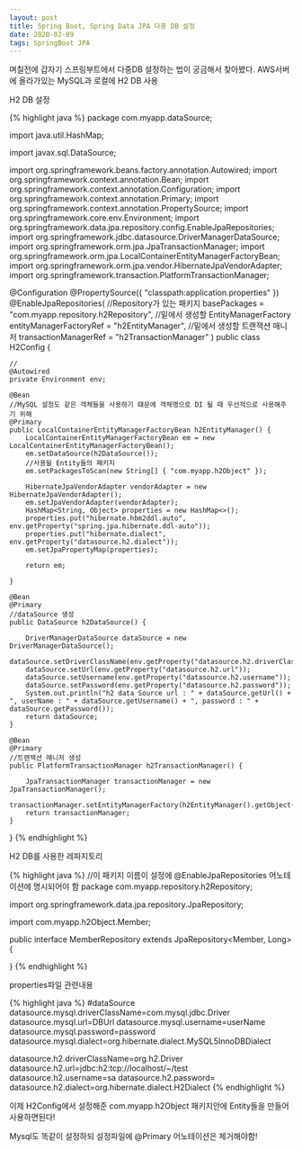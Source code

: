 ```yaml
---
layout: post
title: Spring Boot, Spring Data JPA 다중 DB 설정
date: 2020-02-09
tags: SpringBoot JPA
---
```


며칠전에 갑자기 스프링부트에서 다중DB 설정하는 법이 궁금해서 찾아봤다.
AWS서버에 올라가있는 MySQL과 로컬에 H2 DB 사용

H2 DB  설정

{% highlight java %}
package com.myapp.dataSource;

import java.util.HashMap;

import javax.sql.DataSource;

import org.springframework.beans.factory.annotation.Autowired;
import org.springframework.context.annotation.Bean;
import org.springframework.context.annotation.Configuration;
import org.springframework.context.annotation.Primary;
import org.springframework.context.annotation.PropertySource;
import org.springframework.core.env.Environment;
import org.springframework.data.jpa.repository.config.EnableJpaRepositories;
import org.springframework.jdbc.datasource.DriverManagerDataSource;
import org.springframework.orm.jpa.JpaTransactionManager;
import org.springframework.orm.jpa.LocalContainerEntityManagerFactoryBean;
import org.springframework.orm.jpa.vendor.HibernateJpaVendorAdapter;
import org.springframework.transaction.PlatformTransactionManager;

@Configuration
@PropertySource({ "classpath:application.properties" })
@EnableJpaRepositories( 
	//Repository가 있는 패키지
	basePackages = "com.myapp.repository.h2Repository",
	//밑에서 생성할 EntityManagerFactory
	entityManagerFactoryRef = "h2EntityManager", 
	//밑에서 생성할 트랜잭션 매니저
	transactionManagerRef = "h2TransactionManager"
)
public class H2Config {
	
	//
	@Autowired
	private Environment env;

	@Bean
	//MySQL 설정도 같은 객체들을 사용하기 떄문에 객체명으로 DI 될 때 우선적으로 사용해주기 위해
	@Primary
	public LocalContainerEntityManagerFactoryBean h2EntityManager() {
		LocalContainerEntityManagerFactoryBean em = new LocalContainerEntityManagerFactoryBean();
		em.setDataSource(h2DataSource());
		//사용될 Entity들의 패키지
		em.setPackagesToScan(new String[] { "com.myapp.h2Object" });

		HibernateJpaVendorAdapter vendorAdapter = new HibernateJpaVendorAdapter();
		em.setJpaVendorAdapter(vendorAdapter);
		HashMap<String, Object> properties = new HashMap<>();
		properties.put("hibernate.hbm2ddl.auto", env.getProperty("spring.jpa.hibernate.ddl-auto"));
		properties.put("hibernate.dialect", env.getProperty("datasource.h2.dialect"));
		em.setJpaPropertyMap(properties);

		return em;

	}
	
	@Bean
	@Primary
	//dataSource 생성
	public DataSource h2DataSource() {
		
		DriverManagerDataSource dataSource = new DriverManagerDataSource();
		dataSource.setDriverClassName(env.getProperty("datasource.h2.driverClassName"));
		dataSource.setUrl(env.getProperty("datasource.h2.url"));
		dataSource.setUsername(env.getProperty("datasource.h2.username"));
		dataSource.setPassword(env.getProperty("datasource.h2.password"));
		System.out.println("h2 data Source url : " + dataSource.getUrl() + ", userName : " + dataSource.getUsername() + ", password : " + dataSource.getPassword());
		return dataSource;
	}

	@Bean
	@Primary
	//트랜잭션 매니저 생성
	public PlatformTransactionManager h2TransactionManager() {

		JpaTransactionManager transactionManager = new JpaTransactionManager();
		transactionManager.setEntityManagerFactory(h2EntityManager().getObject());
		return transactionManager;
	}

}
{% endhighlight %}

H2 DB를 사용한 레파지토리

{% highlight java %}
//이 패키지 이름이 설정에 @EnableJpaRepositories 어노테이션에 명시되어야 함
package com.myapp.repository.h2Repository;


import org.springframework.data.jpa.repository.JpaRepository;

import com.myapp.h2Object.Member;

public interface MemberRepository extends JpaRepository<Member, Long>
{

}
{% endhighlight %}

properties파일 관련내용

{% highlight java %}
#dataSource
datasource.mysql.driverClassName=com.mysql.jdbc.Driver
datasource.mysql.url=DBUrl
datasource.mysql.username=userName
datasource.mysql.password=password
datasource.mysql.dialect=org.hibernate.dialect.MySQL5InnoDBDialect

datasource.h2.driverClassName=org.h2.Driver
datasource.h2.url=jdbc:h2:tcp://localhost/~/test
datasource.h2.username=sa
datasource.h2.password=
datasource.h2.dialect=org.hibernate.dialect.H2Dialect
{% endhighlight %}

이제 H2Config에서 설정해준 com.myapp.h2Object 패키지안에 Entity들을 만들어 사용하면된다!

Mysql도 똑같이 설정하되 설정파일에 @Primary 어노테이션은 제거해야함!